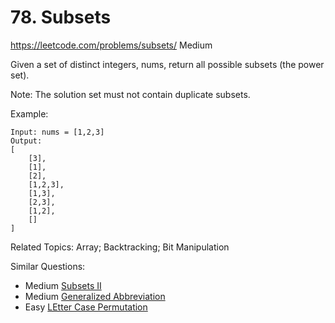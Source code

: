# 78. Subsets
<https://leetcode.com/problems/subsets/>
Medium

Given a set of distinct integers, nums, return all possible subsets (the power set).

Note: The solution set must not contain duplicate subsets.

Example:

    Input: nums = [1,2,3]
    Output:
    [
        [3],
        [1],
        [2],
        [1,2,3],
        [1,3],
        [2,3],
        [1,2],
        []
    ]

Related Topics: Array; Backtracking; Bit Manipulation

Similar Questions: 
* Medium [Subsets II](https://leetcode.com/problems/subsets-ii/)
* Medium [Generalized Abbreviation](https://leetcode.com/problems/generalized-abbreviation/)
* Easy [LEtter Case Permutation](https://leetcode.com/problems/letter-case-permutation/)